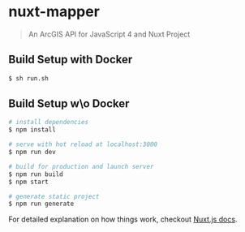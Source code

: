 # nuxt-mapper

> An ArcGIS API for JavaScript 4 and Nuxt Project

## Build Setup with Docker

``` bash
$ sh run.sh
```

## Build Setup w\o Docker

``` bash
# install dependencies
$ npm install

# serve with hot reload at localhost:3000
$ npm run dev

# build for production and launch server
$ npm run build
$ npm start

# generate static project
$ npm run generate
```

For detailed explanation on how things work, checkout [Nuxt.js docs](https://nuxtjs.org).
